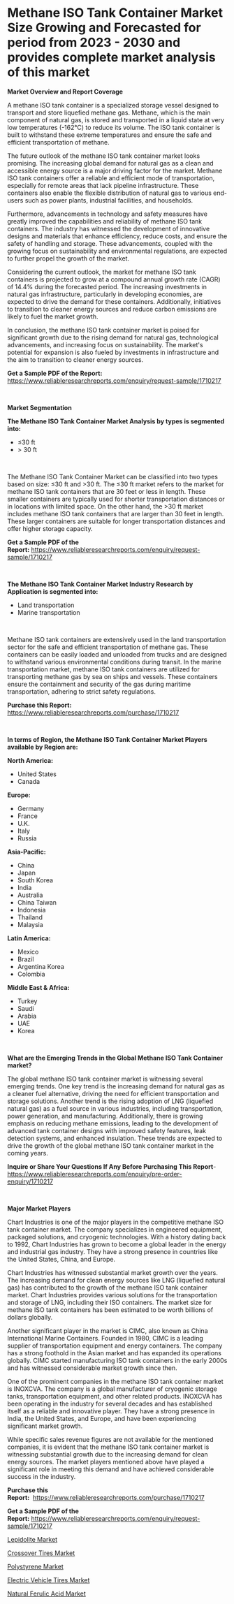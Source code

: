 <p><h1>Methane ISO Tank Container Market Size Growing and Forecasted for period from 2023 - 2030 and provides complete market analysis of this market</h1></p><p><strong>Market Overview and Report Coverage</strong></p>
<p><p>A methane ISO tank container is a specialized storage vessel designed to transport and store liquefied methane gas. Methane, which is the main component of natural gas, is stored and transported in a liquid state at very low temperatures (-162°C) to reduce its volume. The ISO tank container is built to withstand these extreme temperatures and ensure the safe and efficient transportation of methane.</p><p>The future outlook of the methane ISO tank container market looks promising. The increasing global demand for natural gas as a clean and accessible energy source is a major driving factor for the market. Methane ISO tank containers offer a reliable and efficient mode of transportation, especially for remote areas that lack pipeline infrastructure. These containers also enable the flexible distribution of natural gas to various end-users such as power plants, industrial facilities, and households.</p><p>Furthermore, advancements in technology and safety measures have greatly improved the capabilities and reliability of methane ISO tank containers. The industry has witnessed the development of innovative designs and materials that enhance efficiency, reduce costs, and ensure the safety of handling and storage. These advancements, coupled with the growing focus on sustainability and environmental regulations, are expected to further propel the growth of the market.</p><p>Considering the current outlook, the market for methane ISO tank containers is projected to grow at a compound annual growth rate (CAGR) of 14.4% during the forecasted period. The increasing investments in natural gas infrastructure, particularly in developing economies, are expected to drive the demand for these containers. Additionally, initiatives to transition to cleaner energy sources and reduce carbon emissions are likely to fuel the market growth.</p><p>In conclusion, the methane ISO tank container market is poised for significant growth due to the rising demand for natural gas, technological advancements, and increasing focus on sustainability. The market's potential for expansion is also fueled by investments in infrastructure and the aim to transition to cleaner energy sources.</p></p>
<p><strong>Get a Sample PDF of the Report:</strong> <a href="https://www.reliableresearchreports.com/enquiry/request-sample/1710217">https://www.reliableresearchreports.com/enquiry/request-sample/1710217</a></p>
<p>&nbsp;</p>
<p><strong>Market Segmentation</strong></p>
<p><strong>The Methane ISO Tank Container Market Analysis by types is segmented into:</strong></p>
<p><ul><li>≤30 ft</li><li>> 30 ft</li></ul></p>
<p>&nbsp;</p>
<p><p>The Methane ISO Tank Container Market can be classified into two types based on size: ≤30 ft and >30 ft. The ≤30 ft market refers to the market for methane ISO tank containers that are 30 feet or less in length. These smaller containers are typically used for shorter transportation distances or in locations with limited space. On the other hand, the >30 ft market includes methane ISO tank containers that are larger than 30 feet in length. These larger containers are suitable for longer transportation distances and offer higher storage capacity.</p></p>
<p><strong>Get a Sample PDF of the Report:</strong>&nbsp;<a href="https://www.reliableresearchreports.com/enquiry/request-sample/1710217">https://www.reliableresearchreports.com/enquiry/request-sample/1710217</a></p>
<p>&nbsp;</p>
<p><strong>The Methane ISO Tank Container Market Industry Research by Application is segmented into:</strong></p>
<p><ul><li>Land transportation</li><li>Marine transportation</li></ul></p>
<p>&nbsp;</p>
<p><p>Methane ISO tank containers are extensively used in the land transportation sector for the safe and efficient transportation of methane gas. These containers can be easily loaded and unloaded from trucks and are designed to withstand various environmental conditions during transit. In the marine transportation market, methane ISO tank containers are utilized for transporting methane gas by sea on ships and vessels. These containers ensure the containment and security of the gas during maritime transportation, adhering to strict safety regulations.</p></p>
<p><strong>Purchase this Report:</strong>&nbsp; <a href="https://www.reliableresearchreports.com/purchase/1710217">https://www.reliableresearchreports.com/purchase/1710217</a></p>
<p>&nbsp;</p>
<p><strong>In terms of Region, the Methane ISO Tank Container Market Players available by Region are:</strong></p>
<p>
    <p> <strong> North America: </strong>
        <ul>
            <li>United States</li>
            <li>Canada</li>
        </ul>
        </p> 
    <p> <strong> Europe: </strong>
        <ul>
            <li>Germany</li>
            <li>France</li>
            <li>U.K.</li>
            <li>Italy</li>
            <li>Russia</li>
        </ul>
        </p> 
    <p> <strong> Asia-Pacific: </strong>
        <ul>
            <li>China</li>
            <li>Japan</li>
            <li>South Korea</li>
            <li>India</li>
            <li>Australia</li>
            <li>China Taiwan</li>
            <li>Indonesia</li>
            <li>Thailand</li>
            <li>Malaysia</li>
        </ul>
        </p> 
    <p> <strong> Latin America: </strong>
        <ul>
            <li>Mexico</li>
            <li>Brazil</li>
            <li>Argentina Korea</li>
            <li>Colombia</li>
        </ul>
        </p> 
    <p> <strong> Middle East & Africa: </strong>
        <ul>
            <li>Turkey</li>
            <li>Saudi</li>
            <li>Arabia</li>
            <li>UAE</li>
            <li>Korea</li>
        </ul>
    </p>
    </p>
<p>&nbsp;</p>
<p><strong>What are the Emerging Trends in the Global Methane ISO Tank Container market?</strong></p>
<p><p>The global methane ISO tank container market is witnessing several emerging trends. One key trend is the increasing demand for natural gas as a cleaner fuel alternative, driving the need for efficient transportation and storage solutions. Another trend is the rising adoption of LNG (liquefied natural gas) as a fuel source in various industries, including transportation, power generation, and manufacturing. Additionally, there is growing emphasis on reducing methane emissions, leading to the development of advanced tank container designs with improved safety features, leak detection systems, and enhanced insulation. These trends are expected to drive the growth of the global methane ISO tank container market in the coming years.</p></p>
<p><strong>Inquire or Share Your Questions If Any Before Purchasing This Report</strong>- <a href="https://www.reliableresearchreports.com/enquiry/pre-order-enquiry/1710217">https://www.reliableresearchreports.com/enquiry/pre-order-enquiry/1710217</a></p>
<p>&nbsp;</p>
<p><strong>Major Market Players</strong></p>
<p><p>Chart Industries is one of the major players in the competitive methane ISO tank container market. The company specializes in engineered equipment, packaged solutions, and cryogenic technologies. With a history dating back to 1992, Chart Industries has grown to become a global leader in the energy and industrial gas industry. They have a strong presence in countries like the United States, China, and Europe.</p><p>Chart Industries has witnessed substantial market growth over the years. The increasing demand for clean energy sources like LNG (liquefied natural gas) has contributed to the growth of the methane ISO tank container market. Chart Industries provides various solutions for the transportation and storage of LNG, including their ISO containers. The market size for methane ISO tank containers has been estimated to be worth billions of dollars globally.</p><p>Another significant player in the market is CIMC, also known as China International Marine Containers. Founded in 1980, CIMC is a leading supplier of transportation equipment and energy containers. The company has a strong foothold in the Asian market and has expanded its operations globally. CIMC started manufacturing ISO tank containers in the early 2000s and has witnessed considerable market growth since then.</p><p>One of the prominent companies in the methane ISO tank container market is INOXCVA. The company is a global manufacturer of cryogenic storage tanks, transportation equipment, and other related products. INOXCVA has been operating in the industry for several decades and has established itself as a reliable and innovative player. They have a strong presence in India, the United States, and Europe, and have been experiencing significant market growth.</p><p>While specific sales revenue figures are not available for the mentioned companies, it is evident that the methane ISO tank container market is witnessing substantial growth due to the increasing demand for clean energy sources. The market players mentioned above have played a significant role in meeting this demand and have achieved considerable success in the industry.</p></p>
<p><strong>Purchase this Report:</strong>&nbsp;&nbsp;<a href="https://www.reliableresearchreports.com/purchase/1710217">https://www.reliableresearchreports.com/purchase/1710217</a></p>
<p></p>
<p><strong>Get a Sample PDF of the Report:</strong>&nbsp;<a href="https://www.reliableresearchreports.com/enquiry/request-sample/1710217">https://www.reliableresearchreports.com/enquiry/request-sample/1710217</a></p>
<p><p><a href="https://www.linkedin.com/pulse/lepidolite-market-insights-players-forecast-till-2030-lume-research-vcn7e/">Lepidolite Market</a></p><p><a href="https://medium.com/@saigemarvin1946/crossover-tires-market-analysis-its-cagr-market-segmentation-and-global-industry-overview-1423dad349a0">Crossover Tires Market</a></p><p><a href="https://www.linkedin.com/pulse/polystyrene-market-size-share-amp-trends-analysis-report-vtrde/">Polystyrene Market</a></p><p><a href="https://medium.com/@ethelcrooks2023/electric-vehicle-tires-market-comprehensive-assessment-by-type-application-and-geography-d9b6f3099348">Electric Vehicle Tires Market</a></p><p><a href="https://www.linkedin.com/pulse/natural-ferulic-acid-market-size-share-amp-trends-analysis-lbcve/">Natural Ferulic Acid Market</a></p></p>